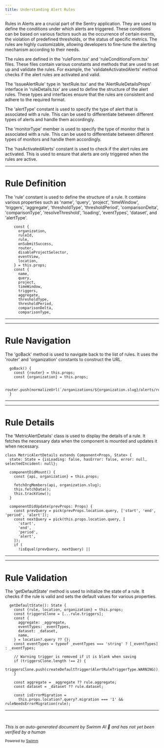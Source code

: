 ```yaml
---
title: Understanding Alert Rules
---
```

Rules in Alerts are a crucial part of the Sentry application. They are used to define the conditions under which alerts are triggered. These conditions can be based on various factors such as the occurrence of certain events, the violation of predefined thresholds, or the status of specific metrics. The rules are highly customizable, allowing developers to fine-tune the alerting mechanism according to their needs.

The rules are defined in the 'ruleForm.tsx' and 'ruleConditionsForm.tsx' files. These files contain various constants and methods that are used to set up and validate the rules. For example, the 'validateActivatedAlerts' method checks if the alert rules are activated and valid.

The 'IssueAlertRule' type in 'textRule.tsx' and the 'AlertRuleDetailsProps' interface in 'ruleDetails.tsx' are used to define the structure of the alert rules. These types and interfaces ensure that the rules are consistent and adhere to the required format.

The 'alertType' constant is used to specify the type of alert that is associated with a rule. This can be used to differentiate between different types of alerts and handle them accordingly.

The 'monitorType' member is used to specify the type of monitor that is associated with a rule. This can be used to differentiate between different types of monitors and handle them accordingly.

The 'hasActivatedAlerts' constant is used to check if the alert rules are activated. This is used to ensure that alerts are only triggered when the rules are active.

<SwmSnippet path="/static/app/views/alerts/rules/metric/ruleForm.tsx" line="1019">

---

# Rule Definition

The 'rule' constant is used to define the structure of a rule. It contains various properties such as 'name', 'query', 'project', 'timeWindow', 'triggers', 'aggregate', 'thresholdType', 'thresholdPeriod', 'comparisonDelta', 'comparisonType', 'resolveThreshold', 'loading', 'eventTypes', 'dataset', and 'alertType'.

```tsx
    const {
      organization,
      ruleId,
      rule,
      onSubmitSuccess,
      router,
      disableProjectSelector,
      eventView,
      location,
    } = this.props;
    const {
      name,
      query,
      project,
      timeWindow,
      triggers,
      aggregate,
      thresholdType,
      thresholdPeriod,
      comparisonDelta,
      comparisonType,
```

---

</SwmSnippet>

<SwmSnippet path="/static/app/views/alerts/rules/metric/ruleForm.tsx" line="254">

---

# Rule Navigation

The 'goBack' method is used to navigate back to the list of rules. It uses the 'router' and 'organization' constants to construct the URL.

```tsx
  goBack() {
    const {router} = this.props;
    const {organization} = this.props;

    router.push(normalizeUrl(`/organizations/${organization.slug}/alerts/rules/`));
  }
```

---

</SwmSnippet>

<SwmSnippet path="/static/app/views/alerts/rules/metric/details/index.tsx" line="54">

---

# Rule Details

The 'MetricAlertDetails' class is used to display the details of a rule. It fetches the necessary data when the component is mounted and updates it when necessary.

```tsx
class MetricAlertDetails extends Component<Props, State> {
  state: State = {isLoading: false, hasError: false, error: null, selectedIncident: null};

  componentDidMount() {
    const {api, organization} = this.props;

    fetchOrgMembers(api, organization.slug);
    this.fetchData();
    this.trackView();
  }

  componentDidUpdate(prevProps: Props) {
    const prevQuery = pick(prevProps.location.query, ['start', 'end', 'period', 'alert']);
    const nextQuery = pick(this.props.location.query, [
      'start',
      'end',
      'period',
      'alert',
    ]);
    if (
      !isEqual(prevQuery, nextQuery) ||
```

---

</SwmSnippet>

<SwmSnippet path="/static/app/views/alerts/rules/metric/ruleForm.tsx" line="181">

---

# Rule Validation

The 'getDefaultState' method is used to initialize the state of a rule. It checks if the rule is valid and sets the default values for various properties.

```tsx
  getDefaultState(): State {
    const {rule, location, organization} = this.props;
    const triggersClone = [...rule.triggers];
    const {
      aggregate: _aggregate,
      eventTypes: _eventTypes,
      dataset: _dataset,
      name,
    } = location?.query ?? {};
    const eventTypes = typeof _eventTypes === 'string' ? [_eventTypes] : _eventTypes;

    // Warning trigger is removed if it is blank when saving
    if (triggersClone.length !== 2) {
      triggersClone.push(createDefaultTrigger(AlertRuleTriggerType.WARNING));
    }

    const aggregate = _aggregate ?? rule.aggregate;
    const dataset = _dataset ?? rule.dataset;

    const isErrorMigration =
      this.props.location?.query?.migration === '1' && ruleNeedsErrorMigration(rule);
```

---

</SwmSnippet>

&nbsp;

*This is an auto-generated document by Swimm AI 🌊 and has not yet been verified by a human*

<SwmMeta version="3.0.0" repo-id="Z2l0aHViJTNBJTNBc2VudHJ5LWRlbW8lM0ElM0FTd2ltbS1EZW1v" repo-name="sentry-demo" doc-type="overview"><sup>Powered by [Swimm](/)</sup></SwmMeta>
